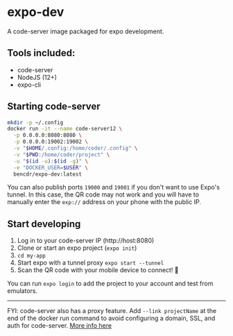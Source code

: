 # expo-dev

A code-server image packaged for expo development. 


## Tools included:
- code-server
- NodeJS (12+)
- expo-cli

## Starting code-server

```bash
mkdir -p ~/.config
docker run -it --name code-server12 \
  -p 0.0.0.0:8080:8080 \
  -p 0.0.0.0:19002:19002 \
  -v "$HOME/.config:/home/coder/.config" \
  -v "$PWD:/home/coder/project" \
  -u "$(id -u):$(id -g)" \
  -e "DOCKER_USER=$USER" \
  bencdr/expo-dev:latest
```

You can also publish ports `19000` and `19001` if you don't want to use Expo's tunnel. In this case, the QR code may not work and you will have to manually enter the `exp://` address on your phone with the public IP.

## Start developing

1. Log in to your code-server IP (http://host:8080)
2. Clone or start an expo project (`expo init`)
3. `cd my-app`
4. Start expo with a tunnel proxy `expo start --tunnel`
5. Scan the QR code with your mobile device to connect! 🎉

You can run `expo login` to add the project to your account and test from emulators.

---

FYI: code-server also has a proxy feature. Add `--link projectName` at the end of the docker run command to avoid configuring a domain, SSL, and auth for code-server. [More info here](https://github.com/cdr/code-server#alpha-program-)
